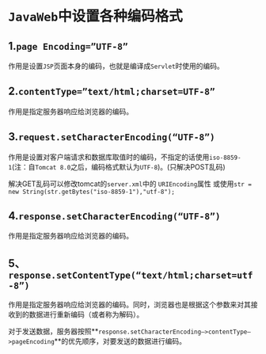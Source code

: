 # `JavaWeb`中设置各种编码格式

## 1.**`page Encoding=”UTF-8”`**

作用是设置`JSP`页面本身的编码，也就是编译成`Servlet`时使用的编码。 

## 2.**`contentType=”text/html;charset=UTF-8”`**

作用是指定服务器响应给浏览器的编码。

## 3.`request.setCharacterEncoding(“UTF-8”)`

作用是设置对客户端请求和数据库取值时的编码，不指定的话使用`iso-8859-1`(注：自`Tomcat 8.0`之后，编码格式默认为`UTF-8`)。(只解决POST乱码) 

解决GET乱码可以修改tomcat的`server.xml`中的 `URIEncoding`属性 
或使用`str = new String(str.getBytes("iso-8859-1"),"utf-8");` 

## 4.`response.setCharacterEncoding(“UTF-8”)`

作用是指定服务器响应给浏览器的编码。

## 5、`response.setContentType(“text/html;charset=utf-8”)`

作用是指定服务器响应给浏览器的编码。同时，浏览器也是根据这个参数来对其接收到的数据进行重新编码（或者称为解码）。

对于发送数据，服务器按照**`response.setCharacterEncoding—>contentType—>pageEncoding`**的优先顺序，对要发送的数据进行编码。
